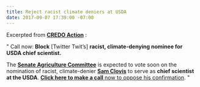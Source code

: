 ```yaml
---
title: Reject racist climate deniers at USDA
date: 2017-09-07 17:39:00 -07:00
---
```


Excerpted from [**CREDO Action**](https://credoaction.com/) :

" Call now: **Block** [Twitter Twit’s] **racist, climate-denying nominee for USDA chief scientist.**

The [**Senate Agriculture Committee**](https://www.agriculture.senate.gov/) is expected to vote soon on the nomination of racist, climate-denier [**Sam Clovis**](http://www.politico.com/story/2017/07/30/usda-sam-clovis-influence-trump-241114) to serve as **chief scientist at the USDA**. [**Click here to make a call** now to oppose his confirmation](https://act.credoaction.com/call/clovis_calls?t=3&akid=24847%2E6650577%2EmCFfgt).  "

